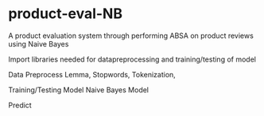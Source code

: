 # product-eval-NB
A product evaluation system through performing ABSA on product reviews using Naive Bayes

Import libraries needed for datapreprocessing and training/testing of model

Data Preprocess
Lemma, Stopwords, Tokenization, 

Training/Testing Model
Naive Bayes Model

Predict
